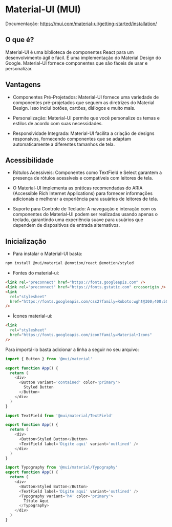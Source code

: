 # Material-UI (MUI)

Documentação: https://mui.com/material-ui/getting-started/installation/

## O que é?

Material-UI é uma biblioteca de componentes React para um desenvolvimento ágil e fácil. É uma implementação do Material Design do Google. Material-UI fornece componentes que são fáceis de usar e personalizar.

## Vantagens

- Componentes Pré-Projetados: Material-UI fornece uma variedade de componentes pré-projetados que seguem as diretrizes do Material Design. Isso inclui botões, cartões, diálogos e muito mais.

- Personalização: Material-UI permite que você personalize os temas e estilos de acordo com suas necessidades.

- Responsividade Integrada: Material-UI facilita a criação de designs responsivos, fornecendo componentes que se adaptam automaticamente a diferentes tamanhos de tela.

## Acessibilidade

- Rótulos Acessíveis: Componentes como TextField e Select garantem a presença de rótulos acessíveis e compatíveis com leitores de tela.

- O Material-UI implementa as práticas recomendadas do ARIA (Accessible Rich Internet Applications) para fornecer informações adicionais e melhorar a experiência para usuários de leitores de tela.

- Suporte para Controle de Teclado: A navegação e interação com os componentes do Material-UI podem ser realizadas usando apenas o teclado, garantindo uma experiência suave para usuários que dependem de dispositivos de entrada alternativos.

## Inicialização

- Para instalar o Material-UI basta:

```bash
npm install @mui/material @emotion/react @emotion/styled
```

- Fontes do material-ui:

```html
<link rel="preconnect" href="https://fonts.googleapis.com" />
<link rel="preconnect" href="https://fonts.gstatic.com" crossorigin />
<link
  rel="stylesheet"
  href="https://fonts.googleapis.com/css2?family=Roboto:wght@300;400;500;600;700&display=swap"
/>
```

- Ícones material-ui:

```html
<link
  rel="stylesheet"
  href="https://fonts.googleapis.com/icon?family=Material+Icons"
/>
```

Para importá-lo basta adicionar a linha a seguir no seu arquivo:

```js
import { Button } from '@mui/material'

export function App() {
  return (
    <div>
      <Button variant='contained' color='primary'>
        Styled Button
      </Button>
    </div>
  )
}
```

```javascript
import TextField from '@mui/material/TextField'

export function App() {
  return (
    <div>
      <Button>Styled Button</Button>
      <TextField label='Digite aqui' variant='outlined' />
    </div>
  )
}
```

```javascript
import Typography from '@mui/material/Typography'
export function App() {
  return (
    <div>
      <Button>Styled Button</Button>
      <TextField label='Digite aqui' variant='outlined' />
      <Typography variant='h4' color='primary'>
        Título Aqui
      </Typography>
    </div>
  )
}
```

